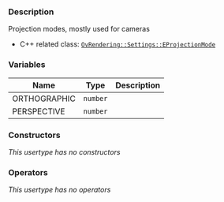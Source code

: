 ### Description
Projection modes, mostly used for cameras

- C++ related class: [`OvRendering::Settings::EProjectionMode`](https://github.com/adriengivry/Overload/blob/develop/Sources/Overload/OvRendering/include/OvRendering/Settings/EProjectionMode.h)

### Variables
|Name|Type|Description|
|-|-|-|
|ORTHOGRAPHIC|`number`||
|PERSPECTIVE|`number`||

### Constructors
_This usertype has no constructors_

### Operators
_This usertype has no operators_